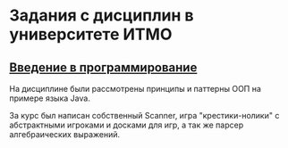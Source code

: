 # Задания с дисциплин в университете ИТМО

## [Введение в программирование](https://github.com/pokemanbr/university/tree/master/prog-intro)

На дисциплине были рассмотрены принципы и паттерны ООП на примере языка Java.

За курс был написан собственный Scanner, игра "крестики-нолики" с абстрактными игроками и досками для игр, а так же парсер алгебраических выражений.
